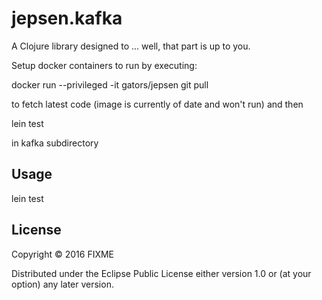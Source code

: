 # jepsen.kafka

A Clojure library designed to ... well, that part is up to you.

Setup docker containers to run by executing:

docker run --privileged -it gators/jepsen 
git pull 

to fetch latest code (image is currently of date and won't run) and then

lein test

in kafka subdirectory

## Usage

lein test

## License

Copyright © 2016 FIXME

Distributed under the Eclipse Public License either version 1.0 or (at
your option) any later version.

